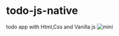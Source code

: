 # todo-js-native

todo app with Html,Css and Vanilla js
![mini](https://github.com/HamidEidy/todo-js-native/assets/148962898/1a1262fe-0848-4c46-b024-1e70d667fc5a)
